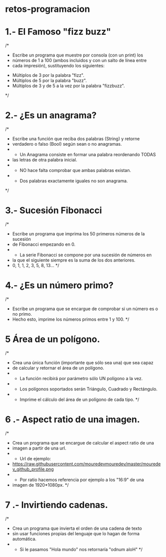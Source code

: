 # retos-programacion
# 1.- El Famoso "fizz buzz"
/*
 * Escribe un programa que muestre por consola (con un print) los
 * números de 1 a 100 (ambos incluidos y con un salto de línea entre
 * cada impresión), sustituyendo los siguientes:
  - Múltiplos de 3 por la palabra "fizz".
  - Múltiplos de 5 por la palabra "buzz".
  - Múltiplos de 3 y de 5 a la vez por la palabra "fizzbuzz".

 */
# 2.- ¿Es un anagrama?
 /*
 * Escribe una función que reciba dos palabras (String) y retorne
 * verdadero o falso (Bool) según sean o no anagramas.
 * - Un Anagrama consiste en formar una palabra reordenando TODAS
 *   las letras de otra palabra inicial.
 * - NO hace falta comprobar que ambas palabras existan.
 * - Dos palabras exactamente iguales no son anagrama.
 
 */
 # 3.- Sucesión Fibonacci
 /*
 * Escribe un programa que imprima los 50 primeros números de la sucesión
 * de Fibonacci empezando en 0.
 * - La serie Fibonacci se compone por una sucesión de números en
 *   la que el siguiente siempre es la suma de los dos anteriores.
 *   0, 1, 1, 2, 3, 5, 8, 13...
 */
 # 4.- ¿Es un número primo?
 /*
 * Escribe un programa que se encargue de comprobar si un número es o no primo.
 * Hecho esto, imprime los números primos entre 1 y 100.
 */
 # 5 Área de un polígono.
 /*
 * Crea una única función (importante que sólo sea una) que sea capaz
 * de calcular y retornar el área de un polígono.
 * - La función recibirá por parámetro sólo UN polígono a la vez.
 * - Los polígonos soportados serán Triángulo, Cuadrado y Rectángulo.
 * - Imprime el cálculo del área de un polígono de cada tipo.
 */
# 6 .- Aspect ratio de una imagen.
/*
 * Crea un programa que se encargue de calcular el aspect ratio de una
 * imagen a partir de una url.
 * - Url de ejemplo:
 *   https://raw.githubusercontent.com/mouredevmouredev/master/mouredev_github_profile.png
 * - Por ratio hacemos referencia por ejemplo a los "16:9" de una
 *   imagen de 1920*1080px.
 */
 # 7 .- Invirtiendo cadenas.
 /*
 * Crea un programa que invierta el orden de una cadena de texto
 * sin usar funciones propias del lenguaje que lo hagan de forma automática.
 * - Si le pasamos "Hola mundo" nos retornaría "odnum aloH"
 */